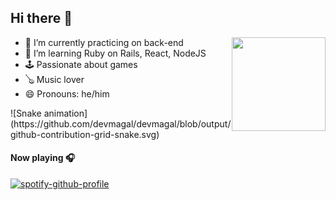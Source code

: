 ## Hi there 👋

<div>
<img align="right" alt:"anime-joão"  height=150 width=150 src="https://cdn.discordapp.com/attachments/606977663625854997/991490260347387984/ezgif-2-f56b9bfd38.gif">
<div/>

- 🔭 I’m currently practicing on back-end
- 🌱 I’m learning Ruby on Rails, React, NodeJS
- 🕹️ Passionate about games
- 🪕 Music lover
- 😄 Pronouns: he/him

<div>
![Snake animation](https://github.com/devmagal/devmagal/blob/output/github-contribution-grid-snake.svg)
<div/>
  
#### Now playing 🎧
[![spotify-github-profile](https://spotify-github-profile.vercel.app/api/view?uid=22mzuim7lqosxo7v576hhcu4i&cover_image=true&theme=natemoo-re&bar_color=53b14f&bar_color_cover=true)](https://spotify-github-profile.vercel.app/api/view?uid=22mzuim7lqosxo7v576hhcu4i&redirect=true)


